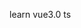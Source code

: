 <!--
 * @Author: your name
 * @Date: 2020-11-04 14:05:45
 * @LastEditTime: 2020-11-04 14:07:49
 * @LastEditors: your name
 * @Description: In User Settings Edit
 * @FilePath: /vuets_zhihu/README.md
-->
learn vue3.0 ts
